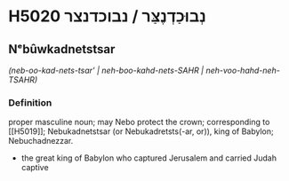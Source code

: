 # H5020 נְבוּכַדְנֶצַּר / נבוכדנצר

## Nᵉbûwkadnetstsar

_(neb-oo-kad-nets-tsar' | neh-boo-kahd-nets-SAHR | neh-voo-hahd-neh-TSAHR)_

### Definition

proper masculine noun; may Nebo protect the crown; corresponding to [[H5019]]; Nebukadnetstsar (or Nebukadretsts(-ar, or)), king of Babylon; Nebuchadnezzar.

- the great king of Babylon who captured Jerusalem and carried Judah captive
